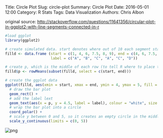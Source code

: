 Title: Circle Plot
Slug: circle-plot
Summary: Circle Plot
Date: 2016-05-01 12:00
Category: R Stats
Tags: Data Visualization
Authors: Chris Albon


original source: http://stackoverflow.com/questions/11641356/circular-plot-in-ggplot2-with-line-segments-connected-in-r


```R
#load ggplot
library(ggplot2)

# create simulated data. start denotes where out of 10 each segment starts, end where they end, and label what they are called
filld <- data.frame (start = c(1, 4, 6, 7.5, 8, 9), end = c(4, 6, 7.5, 8, 9, 10),
                     label = c("A", "B", "C", "A", "C", "D"))

# create p, which is the middle of each row (to tell R where to place the label text)
filld$p <- rowMeans(subset(filld, select = c(start, end)))
```


```R
# create the ggplot data
ggplot(filld, aes(xmin = start, xmax = end, ymin = 4, ymax = 5, fill = label)) +
  # draw the bar plot
  geom_rect() +
  # add the label lext
  geom_text(aes(x = p, y = 4.5, label = label), colour = "white", size = 10) +
  # wrap the bar plot into a circle
  coord_polar() +
  # scale y between 0 and 5, so it creates an empty circle in the middle
  scale_y_continuous(limits = c(0, 5))
```









![png]({filename}/images/circle-plot_files/circle-plot_2_1.png)
